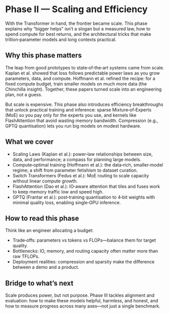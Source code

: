 # Phase II — Scaling and Efficiency

With the Transformer in hand, the frontier became scale. This phase explains
why “bigger helps” isn’t a slogan but a measured law, how to spend compute for
best returns, and the architectural tricks that make trillion‑parameter models
and long contexts practical.

## Why this phase matters

The leap from good prototypes to state‑of‑the‑art systems came from scale.
Kaplan et al. showed that loss follows predictable power laws as you grow
parameters, data, and compute. Hoffmann et al. refined the recipe: for a fixed
compute budget, train smaller models on much more data (the Chinchilla insight).
Together, these papers turned scale into an engineering plan, not a guess.

But scale is expensive. This phase also introduces efficiency breakthroughs that
unlock practical training and inference: sparse Mixture‑of‑Experts (MoE) so you
pay only for the experts you use, and kernels like FlashAttention that avoid
wasting memory bandwidth. Compression (e.g., GPTQ quantisation) lets you run
big models on modest hardware.

## What we cover

- Scaling Laws (Kaplan et al.): power‑law relationships between size, data, and
  performance; a compass for planning large models.
- Compute‑optimal training (Hoffmann et al.): the data‑rich, smaller‑model
  regime; a shift from parameter fetishism to dataset curation.
- Switch Transformers (Fedus et al.): MoE routing to scale capacity without
  linear compute growth.
- FlashAttention (Dao et al.): IO‑aware attention that tiles and fuses work to
  keep memory traffic low and speed high.
- GPTQ (Frantar et al.): post‑training quantisation to 4‑bit weights with
  minimal quality loss, enabling single‑GPU inference.

## How to read this phase

Think like an engineer allocating a budget:
- Trade‑offs: parameters vs tokens vs FLOPs—balance them for target quality.
- Bottlenecks: IO, memory, and routing capacity often matter more than raw TFLOPs.
- Deployment realities: compression and sparsity make the difference between a
  demo and a product.

## Bridge to what’s next

Scale produces power, but not purpose. Phase III tackles alignment and
evaluation: how to make these models helpful, harmless, and honest, and how to
measure progress across many axes—not just a single benchmark.

